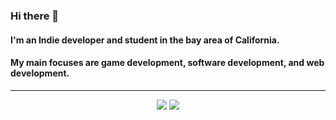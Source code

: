 ### Hi there 👋

#### I'm an Indie developer and student in the bay area of California. 
#### My main focuses are game development, software development, and web development. 

---
<p align="center">
  <img src="https://github-readme-stats.vercel.app/api/top-langs?username=reactivepeakstudios&theme=dark">
  <img src="https://github-readme-stats.vercel.app/api?username=reactivepeakstudios&theme=dark">
</p>
